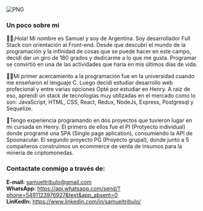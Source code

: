![PNG](/imagenes/portada.png)               
### **Un poco sobre mi**

🙋‍♂️¡Hola! Mi nombre es Samuel y soy de Argentina. Soy desarrollador Full Stack con orientación al Front-end. Desde que descubrí el mundo de la programación y la infinidad de cosas que se puede hacer en este campo, decidí dar un giro de 180 grados y dedicarme a lo que me gusta. Programar se convirtió en una de las actividades que haría en mis últimos días de vida.


👨‍💻Mi primer acercamiento a la programación fue en la universidad cuando me enseñaron el lenguaje C. Luego decidí estudiar desarrollo web profecional y entre varias opciones Opté por estudiar en Henry. A raiz de eso, aprendí un stack de tecnologías muy utilizadas en el mercado como lo son: JavaScript, HTML, CSS, React, Redux, NodeJs, Express, Postgresql y Sequelize.

💼Tengo experiencia programando en dos proyectos que tuvieron lugar en mi cursada en Henry. El primero de ellos fue el PI (Protyecto individual) donde programé una SPA (Single page aplication), consumiendo la API de Spoonacular. El segundo proyecto PG (Proyecto grupal), donde junto a 5 compañeros construimos un ecommerce de venta de insumos para la minería de criptomonedas. 



### **Contactate conmigo a través de:**
**E-mail:** samueltribulo@gmail.com  
**WhatsApp:** https://api.whatsapp.com/send/?phone=5491123976927&text&app_absent=0    
**LinKedIn:** https://www.linkedin.com/in/samueltribulo/